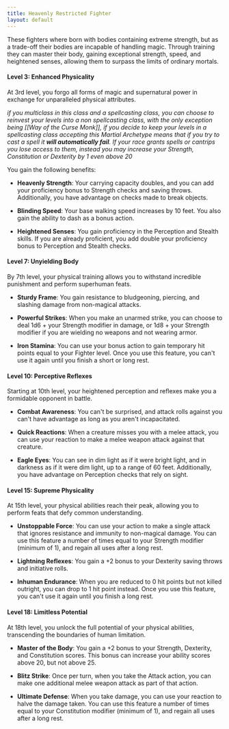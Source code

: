 ```yaml
---
title: Heavenly Restricted Fighter
layout: default
---
```

These fighters where born with bodies containing extreme strength, but as a trade-off their bodies are incapable of handling magic. Through training they can master their body, gaining exceptional strength, speed, and heightened senses, allowing them to surpass the limits of ordinary mortals.

#### Level 3: Enhanced Physicality

At 3rd level, you forgo all forms of magic and supernatural power in exchange for unparalleled physical attributes. 

_if you multiclass in this class and a spellcasting class, you can choose to reinvest your levels into a non spellcasting class, with the only exception being [[Way of the Curse Monk]], if you decide to keep your levels in a spellcasting class accepting this Martial Archetype means that if you try to cast a spell it **will automatically fail**. If your race grants spells or cantrips you lose access to them, instead you may increase your Strength, Constitution or Dexterity by 1 even above 20_

You gain the following benefits:

- **Heavenly Strength**: Your carrying capacity doubles, and you can add your proficiency bonus to Strength checks and saving throws. Additionally, you have advantage on checks made to break objects.
    
- **Blinding Speed**: Your base walking speed increases by 10 feet. You also gain the ability to dash as a bonus action.
    
- **Heightened Senses**: You gain proficiency in the Perception and Stealth skills. If you are already proficient, you add double your proficiency bonus to Perception and Stealth checks.
    

#### Level 7: Unyielding Body

By 7th level, your physical training allows you to withstand incredible punishment and perform superhuman feats.

- **Sturdy Frame**: You gain resistance to bludgeoning, piercing, and slashing damage from non-magical attacks.
    
- **Powerful Strikes**: When you make an unarmed strike, you can choose to deal 1d6 + your Strength modifier in damage, or 1d8 + your Strength modifier if you are wielding no weapons and not wearing armor.
    
- **Iron Stamina**: You can use your bonus action to gain temporary hit points equal to your Fighter level. Once you use this feature, you can't use it again until you finish a short or long rest.
    

#### Level 10: Perceptive Reflexes

Starting at 10th level, your heightened perception and reflexes make you a formidable opponent in battle.

- **Combat Awareness**: You can't be surprised, and attack rolls against you can't have advantage as long as you aren't incapacitated.
    
- **Quick Reactions**: When a creature misses you with a melee attack, you can use your reaction to make a melee weapon attack against that creature.
    
- **Eagle Eyes**: You can see in dim light as if it were bright light, and in darkness as if it were dim light, up to a range of 60 feet. Additionally, you have advantage on Perception checks that rely on sight.
    

#### Level 15: Supreme Physicality

At 15th level, your physical abilities reach their peak, allowing you to perform feats that defy common understanding.

- **Unstoppable Force**: You can use your action to make a single attack that ignores resistance and immunity to non-magical damage. You can use this feature a number of times equal to your Strength modifier (minimum of 1), and regain all uses after a long rest.
    
- **Lightning Reflexes**: You gain a +2 bonus to your Dexterity saving throws and initiative rolls.
    
- **Inhuman Endurance**: When you are reduced to 0 hit points but not killed outright, you can drop to 1 hit point instead. Once you use this feature, you can't use it again until you finish a long rest.
    

#### Level 18: Limitless Potential

At 18th level, you unlock the full potential of your physical abilities, transcending the boundaries of human limitation.

- **Master of the Body**: You gain a +2 bonus to your Strength, Dexterity, and Constitution scores. This bonus can increase your ability scores above 20, but not above 25.
    
- **Blitz Strike**: Once per turn, when you take the Attack action, you can make one additional melee weapon attack as part of that action.
    
- **Ultimate Defense**: When you take damage, you can use your reaction to halve the damage taken. You can use this feature a number of times equal to your Constitution modifier (minimum of 1), and regain all uses after a long rest.